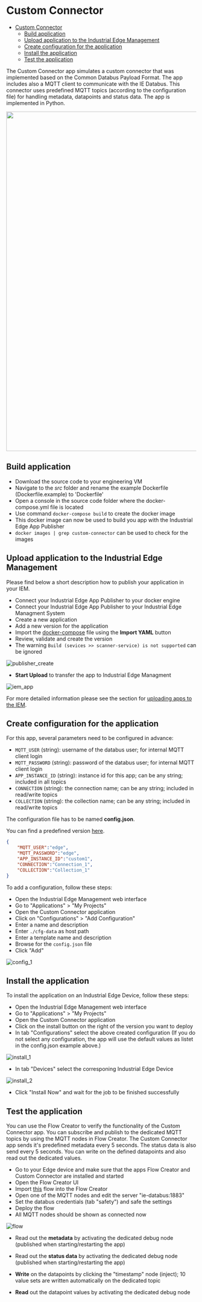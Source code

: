 # Custom Connector

- [Custom Connector](#custom-connector)
	- [Build application](#build-application)
	- [Upload application to the Industrial Edge Management](#upload-application-to-the-industrial-edge-management)
	- [Create configuration for the application](#create-configuration-for-the-application)
	- [Install the application](#install-the-application)
	- [Test the application](#test-the-application)

The Custom Connector app simulates a custom connector that was implemented based on the Common Databus Payload Format. The app includes also a MQTT client to communicate with the IE Databus. This connector uses predefined MQTT topics (according to the configuration file) for handling metadata, datapoints and status data. The app is implemented in Python.

<img src="/docs/custom-connector/graphics/app_overview.png" width=900px />

## Build application

- Download the source code to your engineering VM
- Navigate to the *src* folder and rename the example Dockerfile (Dockerfile.example) to 'Dockerfile'
- Open a console in the source code folder where the docker-compose.yml file is located
- Use command `docker-compose build` to create the docker image
- This docker image can now be used to build you app with the Industrial Edge App Publisher
- `docker images | grep custom-connector` can be used to check for the images

## Upload application to the Industrial Edge Management

Please find below a short description how to publish your application in your IEM.

- Connect your Industrial Edge App Publisher to your docker engine
- Connect your Industrial Edge App Publisher to your Industrial Edge Managment System
- Create a new application
- Add a new version for the application
- Import the [docker-compose](/docker-compose.yml) file using the **Import YAML** button
- Review, validate and create the version
- The warning `Build (sevices >> scanner-service) is not supported` can be ignored

![publisher_create](/docs/custom-connector/graphics/publisher_create.png)

- **Start Upload** to transfer the app to Industrial Edge Managment

![iem_app](/docs/custom-connector/graphics/iem_app.png)

For more detailed information please see the section for [uploading apps to the IEM](https://github.com/industrial-edge/upload-app-to-iem).

## Create configuration for the application

For this app, several parameters need to be configured in advance:

- `MQTT_USER` (string): username of the databus user; for internal MQTT client login
- `MQTT_PASSWORD` (string): password of the databus user; for internal MQTT client login
- `APP_INSTANCE_ID` (string): instance id for this app; can be any string; included in all topics
- `CONNECTION` (string): the connection name; can be any string; included in read/write topics
- `COLLECTION` (string): the collection name; can be any string; included in read/write topics

The configuration file has to be named **config.json**.

You can find a predefined version [here](/cfg-data/config.json).

```json
{
	"MQTT_USER":"edge",
	"MQTT_PASSWORD":"edge",
	"APP_INSTANCE_ID":"custom1",
	"CONNECTION":"Connection_1",
	"COLLECTION":"Collection_1"
}
```

To add a configuration, follow these steps:

- Open the Industrial Edge Management web interface
- Go to "Applications" > "My Projects"
- Open the Custom Connector application
- Click on "Configurations" > "Add Configuration"
- Enter a name and description
- Enter `./cfg-data` as host path
- Enter a template name and description
- Browse for the `config.json` file
- Click "Add"

![config_1](/docs/custom-connector/graphics/config_1.png)

## Install the application

To install the application on an Industrial Edge Device, follow these steps:

- Open the Industrial Edge Management web interface
- Go to "Applications" > "My Projects"
- Open the Custom Connector application
- Click on the install button on the right of the version you want to deploy
- In tab "Configurations" select the above created configuration (If you do not select any configuration, the app will use the default values as listet in the config.json example above.)

![install_1](/docs/custom-connector/graphics/install_1.png)

- In tab "Devices" select the corresponing Industrial Edge Device

![install_2](/docs/custom-connector/graphics/install_2.png)

- Click "Install Now" and wait for the job to be finished successfully

## Test the application

You can use the Flow Creator to verify the functionality of the Custom Connector app. You can subscribe and publish to the dedicated MQTT topics by using the MQTT nodes in Flow Creator. The Custom Connector app sends it's predefined metadata every 5 seconds. The status data is also send every 5 seconds. You can write on the defined datapoints and also read out the dedicated values.

- Go to your Edge device and make sure that the apps Flow Creator and Custom Connector are installed and started
- Open the Flow Creator UI
- Import [this](/src/flows.json) flow into the Flow Creator
- Open one of the MQTT nodes and edit the server "ie-databus:1883"
- Set the databus credentials (tab "safety") and safe the settings
- Deploy the flow
- All MQTT nodes should be shown as connected now

![flow](/docs/custom-connector/graphics/flow.png)

- Read out the **metadata** by activating the dedicated debug node (published when starting/restarting the app)

- Read out the **status data** by activating the dedicated debug node (published when starting/restarting the app)

- **Write** on the datapoints by clicking the "timestamp" node (inject); 10 value sets are written automatically on the dedicated topic

- **Read** out the datapoint values by activating the dedicated debug node
